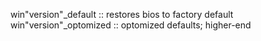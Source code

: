 win"version"_default
  :: restores bios to factory default
win"version"_optomized
  :: optomized defaults; higher-end
